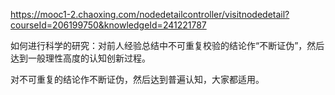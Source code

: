 https://mooc1-2.chaoxing.com/nodedetailcontroller/visitnodedetail?courseId=206199750&knowledgeId=241221787



如何进行科学的研究：对前人经验总结中不可重复校验的结论作“不断证伪”，然后达到一般理性高度的认知创新过程。

对不可重复的结论作不断证伪，然后达到普遍认知，大家都适用。
